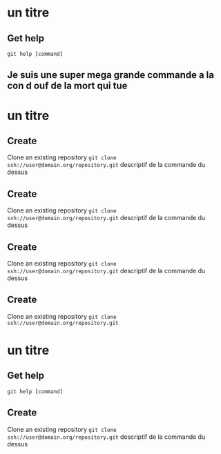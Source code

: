 # un titre
## Get help
`git help [command]`

## Je suis une super mega grande commande a la con d ouf de la mort qui tue

# un titre
## Create
Clone an existing repository
`git clone ssh://user@domain.org/repository.git`
descriptif de la commande du dessus

## Create
Clone an existing repository
`git clone ssh://user@domain.org/repository.git`
descriptif de la commande du dessus

## Create
Clone an existing repository
`git clone ssh://user@domain.org/repository.git`
descriptif de la commande du dessus

## Create
Clone an existing repository
`git clone ssh://user@domain.org/repository.git`

# un titre
## Get help
`git help [command]`

## Create
Clone an existing repository
`git clone ssh://user@domain.org/repository.git`
descriptif de la commande du dessus